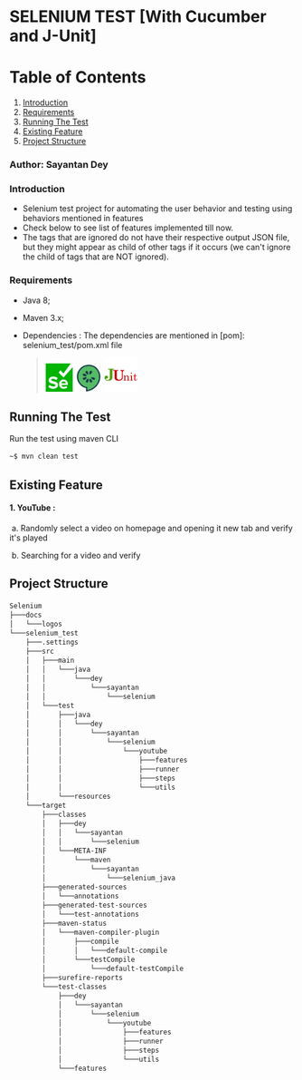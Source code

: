 # SELENIUM TEST [With Cucumber and J-Unit]

# Table of Contents
1. [Introduction](#Introduction)
2. [Requirements](#Requirements)
3. [Running The Test](#Running-The-Test)
4. [Existing Feature](#Existing-Feature)
5. [Project Structure](#Project-Structure)

### Author: Sayantan Dey

### Introduction

* Selenium test project for automating the user behavior and testing using behaviors mentioned in features
* Check below to see list of features implemented till now.
* The tags that are ignored do not have their respective output JSON file, but they might appear as child of other tags if it occurs (we can't ignore the child of tags that are NOT ignored).

### Requirements

- Java 8;

- Maven 3.x;

- Dependencies : The dependencies are mentioned in   [pom]: selenium_test/pom.xml  file

  > <img src="docs/logos/selenium.png" width="48">   <img src="docs/logos/cucumber.png" width="48">  <img src="docs/logos/JUnit.png" width="60">     

## Running The Test

Run the test using maven CLI

```bash
~$ mvn clean test
```

## Existing Feature

#### 1. YouTube :  

​       a. Randomly select a video on homepage and opening it new tab and verify it's played

​       b. Searching for a video and verify



## Project Structure

```
Selenium
├───docs
│   └───logos
└───selenium_test
    ├───.settings
    ├───src
    │   ├───main
    │   │   └───java
    │   │       └───dey
    │   │           └───sayantan
    │   │               └───selenium
    │   └───test
    │       ├───java
    │       │   └───dey
    │       │       └───sayantan
    │       │           └───selenium
    │       │               └───youtube
    │       │                   ├───features
    │       │                   ├───runner
    │       │                   ├───steps
    │       │                   └───utils
    │       └───resources
    └───target
        ├───classes
        │   ├───dey
        │   │   └───sayantan
        │   │       └───selenium
        │   └───META-INF
        │       └───maven
        │           └───sayantan
        │               └───selenium_java
        ├───generated-sources
        │   └───annotations
        ├───generated-test-sources
        │   └───test-annotations
        ├───maven-status
        │   └───maven-compiler-plugin
        │       ├───compile
        │       │   └───default-compile
        │       └───testCompile
        │           └───default-testCompile
        ├───surefire-reports
        └───test-classes
            ├───dey
            │   └───sayantan
            │       └───selenium
            │           └───youtube
            │               ├───features
            │               ├───runner
            │               ├───steps
            │               └───utils
            └───features
```
